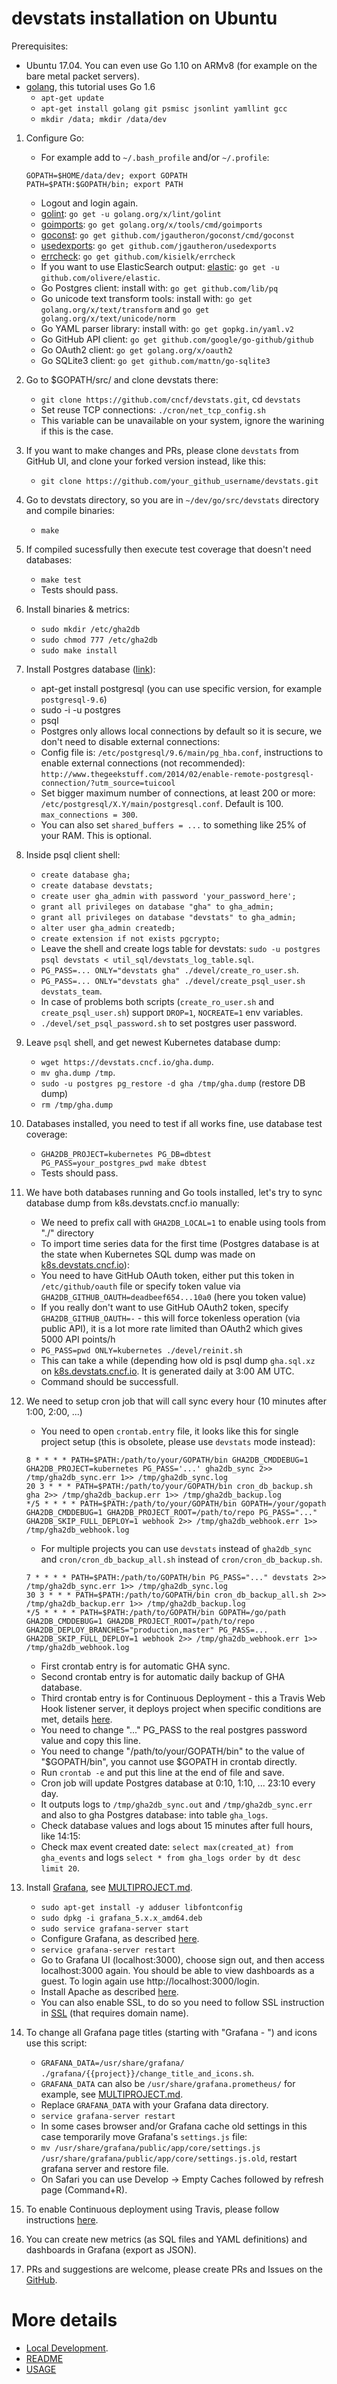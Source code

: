 # devstats installation on Ubuntu

Prerequisites:
- Ubuntu 17.04. You can even use Go 1.10 on ARMv8 (for example on the bare metal packet servers).
- [golang](https://golang.org), this tutorial uses Go 1.6
    - `apt-get update`
    - `apt-get install golang git psmisc jsonlint yamllint gcc`
    - `mkdir /data; mkdir /data/dev`
1. Configure Go:
    - For example add to `~/.bash_profile` and/or `~/.profile`:
     ```
     GOPATH=$HOME/data/dev; export GOPATH
     PATH=$PATH:$GOPATH/bin; export PATH
     ```
    - Logout and login again.
    - [golint](https://github.com/golang/lint): `go get -u golang.org/x/lint/golint`
    - [goimports](https://godoc.org/golang.org/x/tools/cmd/goimports): `go get golang.org/x/tools/cmd/goimports`
    - [goconst](https://github.com/jgautheron/goconst): `go get github.com/jgautheron/goconst/cmd/goconst`
    - [usedexports](https://github.com/jgautheron/usedexports): `go get github.com/jgautheron/usedexports`
    - [errcheck](https://github.com/kisielk/errcheck): `go get github.com/kisielk/errcheck`
    - If you want to use ElasticSearch output: [elastic](https://github.com/olivere/elastic): `go get -u github.com/olivere/elastic`.
    - Go Postgres client: install with: `go get github.com/lib/pq`
    - Go unicode text transform tools: install with: `go get golang.org/x/text/transform` and `go get golang.org/x/text/unicode/norm`
    - Go YAML parser library: install with: `go get gopkg.in/yaml.v2`
    - Go GitHub API client: `go get github.com/google/go-github/github`
    - Go OAuth2 client: `go get golang.org/x/oauth2`
    - Go SQLite3 client: `go get github.com/mattn/go-sqlite3`
2. Go to $GOPATH/src/ and clone devstats there:
    - `git clone https://github.com/cncf/devstats.git`, cd `devstats`
    - Set reuse TCP connections: `./cron/net_tcp_config.sh`
    - This variable can be unavailable on your system, ignore the warining if this is the case.
3. If you want to make changes and PRs, please clone `devstats` from GitHub UI, and clone your forked version instead, like this:
    - `git clone https://github.com/your_github_username/devstats.git`
6. Go to devstats directory, so you are in `~/dev/go/src/devstats` directory and compile binaries:
    - `make`
7. If compiled sucessfully then execute test coverage that doesn't need databases:
    - `make test`
    - Tests should pass.
8. Install binaries & metrics:
    - `sudo mkdir /etc/gha2db`
    - `sudo chmod 777 /etc/gha2db`
    - `sudo make install`

9. Install Postgres database ([link](https://gist.github.com/sgnl/609557ebacd3378f3b72)):
    - apt-get install postgresql (you can use specific version, for example `postgresql-9.6`)
    - sudo -i -u postgres
    - psql
    - Postgres only allows local connections by default so it is secure, we don't need to disable external connections:
    - Config file is: `/etc/postgresql/9.6/main/pg_hba.conf`, instructions to enable external connections (not recommended): `http://www.thegeekstuff.com/2014/02/enable-remote-postgresql-connection/?utm_source=tuicool`
    - Set bigger maximum number of connections, at least 200 or more: `/etc/postgresql/X.Y/main/postgresql.conf`. Default is 100. `max_connections = 300`.
    - You can also set `shared_buffers = ...` to something like 25% of your RAM. This is optional.

10. Inside psql client shell:
    - `create database gha;`
    - `create database devstats;`
    - `create user gha_admin with password 'your_password_here';`
    - `grant all privileges on database "gha" to gha_admin;`
    - `grant all privileges on database "devstats" to gha_admin;`
    - `alter user gha_admin createdb;`
    - `create extension if not exists pgcrypto;`
    - Leave the shell and create logs table for devstats: `sudo -u postgres psql devstats < util_sql/devstats_log_table.sql`.
    - `PG_PASS=... ONLY="devstats gha" ./devel/create_ro_user.sh`.
    - `PG_PASS=... ONLY="devstats gha" ./devel/create_psql_user.sh devstats_team`.
    - In case of problems both scripts (`create_ro_user.sh` and `create_psql_user.sh`) support `DROP=1`, `NOCREATE=1` env variables.
    - `./devel/set_psql_password.sh` to set postgres user password.

11. Leave `psql` shell, and get newest Kubernetes database dump:
    - `wget https://devstats.cncf.io/gha.dump`.
    - `mv gha.dump /tmp`.
    - `sudo -u postgres pg_restore -d gha /tmp/gha.dump` (restore DB dump)
    - `rm /tmp/gha.dump`

12. Databases installed, you need to test if all works fine, use database test coverage:
    - `GHA2DB_PROJECT=kubernetes PG_DB=dbtest PG_PASS=your_postgres_pwd make dbtest`
    - Tests should pass.

13. We have both databases running and Go tools installed, let's try to sync database dump from k8s.devstats.cncf.io manually:
    - We need to prefix call with `GHA2DB_LOCAL=1` to enable using tools from "./" directory
    - To import time series data for the first time (Postgres database is at the state when Kubernetes SQL dump was made on [k8s.devstats.cncf.io](https://k8s.devstats.cncf.io)):
    - You need to have GitHub OAuth token, either put this token in `/etc/github/oauth` file or specify token value via `GHA2DB_GITHUB_OAUTH=deadbeef654...10a0` (here you token value)
    - If you really don't want to use GitHub OAuth2 token, specify `GHA2DB_GITHUB_OAUTH=-` - this will force tokenless operation (via public API), it is a lot more rate limited than OAuth2 which gives 5000 API points/h
    - `PG_PASS=pwd ONLY=kubernetes ./devel/reinit.sh`
    - This can take a while (depending how old is psql dump `gha.sql.xz` on [k8s.devstats.cncf.io](https://k8s.devstats.cncf.io). It is generated daily at 3:00 AM UTC.
    - Command should be successfull.

14. We need to setup cron job that will call sync every hour (10 minutes after 1:00, 2:00, ...)
    - You need to open `crontab.entry` file, it looks like this for single project setup (this is obsolete, please use `devstats` mode instead):
    ```
    8 * * * * PATH=$PATH:/path/to/your/GOPATH/bin GHA2DB_CMDDEBUG=1 GHA2DB_PROJECT=kubernetes PG_PASS='...' gha2db_sync 2>> /tmp/gha2db_sync.err 1>> /tmp/gha2db_sync.log
    20 3 * * * PATH=$PATH:/path/to/your/GOPATH/bin cron_db_backup.sh gha 2>> /tmp/gha2db_backup.err 1>> /tmp/gha2db_backup.log
    */5 * * * * PATH=$PATH:/path/to/your/GOPATH/bin GOPATH=/your/gopath GHA2DB_CMDDEBUG=1 GHA2DB_PROJECT_ROOT=/path/to/repo PG_PASS="..." GHA2DB_SKIP_FULL_DEPLOY=1 webhook 2>> /tmp/gha2db_webhook.err 1>> /tmp/gha2db_webhook.log
    ```
    - For multiple projects you can use `devstats` instead of `gha2db_sync` and `cron/cron_db_backup_all.sh` instead of `cron/cron_db_backup.sh`.
    ```
    7 * * * * PATH=$PATH:/path/to/GOPATH/bin PG_PASS="..." devstats 2>> /tmp/gha2db_sync.err 1>> /tmp/gha2db_sync.log
    30 3 * * * PATH=$PATH:/path/to/GOPATH/bin cron_db_backup_all.sh 2>> /tmp/gha2db_backup.err 1>> /tmp/gha2db_backup.log
    */5 * * * * PATH=$PATH:/path/to/GOPATH/bin GOPATH=/go/path GHA2DB_CMDDEBUG=1 GHA2DB_PROJECT_ROOT=/path/to/repo GHA2DB_DEPLOY_BRANCHES="production,master" PG_PASS=... GHA2DB_SKIP_FULL_DEPLOY=1 webhook 2>> /tmp/gha2db_webhook.err 1>> /tmp/gha2db_webhook.log
    ```
    - First crontab entry is for automatic GHA sync.
    - Second crontab entry is for automatic daily backup of GHA database.
    - Third crontab entry is for Continuous Deployment - this a Travis Web Hook listener server, it deploys project when specific conditions are met, details [here](https://github.com/cncf/devstats/blob/master/CONTINUOUS_DEPLOYMENT.md).
    - You need to change "..." PG_PASS to the real postgres password value and copy this line.
    - You need to change "/path/to/your/GOPATH/bin" to the value of "$GOPATH/bin", you cannot use $GOPATH in crontab directly.
    - Run `crontab -e` and put this line at the end of file and save.
    - Cron job will update Postgres database at 0:10, 1:10, ... 23:10 every day.
    - It outputs logs to `/tmp/gha2db_sync.out` and `/tmp/gha2db_sync.err` and also to gha Postgres database: into table `gha_logs`.
    - Check database values and logs about 15 minutes after full hours, like 14:15:
    - Check max event created date: `select max(created_at) from gha_events` and logs `select * from gha_logs order by dt desc limit 20`.

15. Install [Grafana](http://docs.grafana.org/installation/mac/), see [MULTIPROJECT.md](https://github.com/cncf/devstats/blob/master/MULTIPROJECT.md).

    - `sudo apt-get install -y adduser libfontconfig`
    - `sudo dpkg -i grafana_5.x.x_amd64.deb`
    - `sudo service grafana-server start`
    - Configure Grafana, as described [here](https://github.com/cncf/devstats/blob/master/GRAFANA.md).
    - `service grafana-server restart`
    - Go to Grafana UI (localhost:3000), choose sign out, and then access localhost:3000 again. You should be able to view dashboards as a guest. To login again use http://localhost:3000/login.
    - Install Apache as described [here](https://github.com/cncf/devstats/blob/master/APACHE.md).
    - You can also enable SSL, to do so you need to follow SSL instruction in [SSL](https://github.com/cncf/devstats/blob/master/SSL.md) (that requires domain name).

16. To change all Grafana page titles (starting with "Grafana - ") and icons use this script:
    - `GRAFANA_DATA=/usr/share/grafana/ ./grafana/{{project}}/change_title_and_icons.sh`.
    - `GRAFANA_DATA` can also be `/usr/share/grafana.prometheus/` for example, see [MULTIPROJECT.md](https://github.com/cncf/devstats/blob/master/MULTIPROJECT.md).
    - Replace `GRAFANA_DATA` with your Grafana data directory.
    - `service grafana-server restart`
    - In some cases browser and/or Grafana cache old settings in this case temporarily move Grafana's `settings.js` file:
    - `mv /usr/share/grafana/public/app/core/settings.js /usr/share/grafana/public/app/core/settings.js.old`, restart grafana server and restore file.
    - On Safari you can use Develop -> Empty Caches followed by refresh page (Command+R).

17. To enable Continuous deployment using Travis, please follow instructions [here](https://github.com/cncf/devstats/blob/master/CONTINUOUS_DEPLOYMENT.md).

18. You can create new metrics (as SQL files and YAML definitions) and dashboards in Grafana (export as JSON).
19. PRs and suggestions are welcome, please create PRs and Issues on the [GitHub](https://github.com/cncf/devstats).

# More details
- [Local Development](https://github.com/cncf/devstats/blob/master/DEVELOPMENT.md).
- [README](https://github.com/cncf/devstats/blob/master/README.md)
- [USAGE](https://github.com/cncf/devstats/blob/master/USAGE.md)
